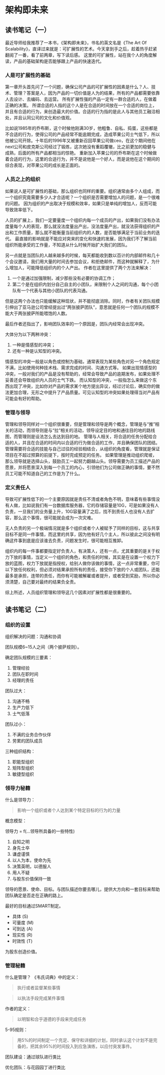 # 架构即未来

## 读书笔记（一）

最近导师给我推荐了一本书，《架构即未来》，书名的英文名是《The Art Of Scalability》，直译过来就是：可扩展性的艺术。今天拿到手之后，趁着热乎赶紧翻阅了一番，看了前两章，写下读后感。
这里的可扩展性，站在我个人的角度解读，产品的基础架构是否能够跟上产品的快速迭代。

### 人是可扩展性的基础

第一章开头首先问了一个问题，确保公司产品的可扩展性的因素是什么？人、技术、管理？答案是人，因为产品的一切价值是人为的结果，所有的产品都需要依靠人去设计、去编码、去运营。
所有扩展性强的产品一定有一群合适的人，在做着正确的决策。
所谓合适的人指的这个人是在合适的时间放在一个合适的岗位上，并且有合适的行为，来创造最大的价值。合适的行为指的是此人与其他员工融洽相处，并且认同公司的文化和价值观。

比如说1985年的乔布斯，这个时候他刚满30岁，他粗鲁、自私、捣蛋，这些都是不合适的行为，使得公司的产品经常不能逾期完成，造成苹果公司士气低下，所以他被公司开除。十年后的1996年又被重新召回苹果公司做ceo，在这个期间他在next公司和皮克斯公司经过了锻炼，这次她没有重蹈覆辙，比之前更加的稳健与成熟，后面的所有产品都相当的惊艳。
重新加入苹果公司的乔布斯在这个时候做着合适的行为，这里的合适行为，并不是说他是一个好人，而是说他在这个期间的综合表现，对苹果公司的成长是正面的。

### 人员之上的组织

如果说人是可扩展性的基础，那么组织也同样的重要。组织通常由多个人组成，而一个组织究竟需要多少人才合适呢？一个组织是否需要增加人的问题，是一个很难的问题。
因为组织的产出取决于规模和效率，如果只是单纯的增加人，反而可能导致效率低下。

人员的扩展上，我们一定要量度一个组织内每一个成员的产出，如果我们没有办法度量每个人的表现，那么就没法度量出产出，没法度量产出，就没法获得组织的产出和工作质量，那么就不能衡量当前组织内的人数，是否能够满足于当前业务的迭代。
最直接的影响就是不能应对突来的变化和快速的发展，因为我们不了解当前组织所能承受的工作量，不知道从什么时候开始扩大我们的团队。

另一点就是当团队的人越来越多的时候，每天都能收到数以百计的内部邮件和几十个会议邀请，我们用大量的时间去参加会议，和拒绝邮件，而这种就解释了，为什么增加人，可能降低组织内的个人产出。
作者在这里提供了两个方法来解决：

1. 一个是通过加强限制，减少那些没有必要的协调工作；
2. 第二个是在组织内划分自己自主的小团队，来限制个人之间的沟通，每个小团队有一个代表与其他小团队的代表沟通。

但是这两个办法也只能缓解这种现状，并不能彻底消除。同时，作者有关团队规模引伸出了亚马逊公司曾经提出过“两张披萨团队”，意思就是任何一个团队的规模不能大于两张披萨所能喂饱的人数。

最后作者还指出了，影响团队效率的一个原因是，团队内经常会出现冲突。

大体分为以下两种冲突：

1. 一种是情感型的冲突；
2. 还有一种是认知型的冲突。

情感型的冲突一般是以角色或控制为基础，通常表现为某些角色对另一个角色规定不满，比如使用何种技术栈、需求完成的时间、沟通方式等。
如果出现情感型的冲突，一般对我们的产品是没有帮助的，经常会导致产品的逾期发布，如果处理不妥善还会导致组织内人员的士气下跌。
而认知型的冲突，一般指怎么来做这个东西出现了冲突，比如你对产品的需求某个地方提出异议，经过讨论后，确实你的做法更加合理，无形之中提升了产品质量。可见认知型的冲突如果处理得当对产品有可能会有好的帮助。

### 管理与领导

管理和领导同样对一个组织很重要，但是管理和领导是两个概念，管理是与“推”相关的活动，而领导则是与“拉”相关的活动，领导设定目的地和通往目的地的路线图，而管理则是设法怎么去达到目的地。
管理与人相关，将合适的任务分配给合适的人，并且在合适的时间内以合适的行为做合适的工作，并且确保团队的团结。管理需要将合适的技能与自己过往的经验相结合，从组织的角度看，管理就是保证项目在不超过预算的前提下，按时完成预定的任务。
如果管理是推动组织爬坡，那么领导就是选择山头，鼓励员工一起努力翻越山头。领导需要为员工描述产品的愿景，并将愿景深入到每一个员工的内心，引领他们为公司做正确的事情，要不然员工可能不知道自己的工作是为了什么。

### 定义责任人

导致可扩展性低下的一个主要原因就是责任不清或者角色不明，意味着有些事情没有人做，比如说我们有一台数据库服务器，它的存储容量是10G，可是如果没有人负责，一旦我们的业务量上升，10G容量满了之后，找不到责任人也没有人去扩容，那么这个事情，很可能就会成为一次灾难。

无人负责的另一个极端情况就是多个组织或者个人被赋予了同样的目标，这与共享目标不是同一件事情，而这里的共享，因为他有好几个主人，所以彼此之间没有明确这件事到底是应该谁去负责，问题发生时，很可能相互推卸。


组织内的每一件事都要指定好负责人，有决策人，还有一点，尤其重要的是关于权力下放的事情，当定义一个组织的角色，和责任的时候，其实是在设置一个权力下放的蓝图，权力下放就是指授权，给别人做你该做的事情，这一点非常重要，你可以下放任何权利，但必须对结果承担所有的责任，接受你下放的个人或团队，还能最多是承担，连带的责任，而你有可能被解雇或者提升，或者受到奖励，所以你必须清楚，自己要对最终的结果负全责。


综上所述，人员组织管理和领导这几个因素对扩展性都是很重要的。

## 读书笔记（二）

### 组织的设置

组织解决的问题：沟通和协调

团队规模6~15人之间（两个披萨规则）。

确定团队规模的三要素：
1. 管理经验
2. 团队在职时间
3. 经理的责任

团队过大：
1. 沟通不畅
2. 生产力低下
3. 士气低落

团队过小：
1. 不满的业务合作伙伴
2. 劳累的团队成员


三种组织结构：
1. 职能型组织
2. 矩阵型组织
3. 敏捷型组织


### 领导力秘籍

什么是领导力：
> 影响一个组织或者个人达到某个特定目标的行为的力量

概念模型：

领导力 = f(...领导所具备的一些特性)

1. 自知之明
2. 身先士卒
3. 谦虚谨慎
4. 以人为本，使命为先
5. 决策英明，以德服人
6. 用人不疑
7. 与股东价值保持一致

领导的愿景、使命、目标。与团队描述你要去哪儿，提供大方向和一套目标来帮助团队确定是否走在正确的路上。

最好的目标通过SMART制定。

- 具体 (S)
- 可量度 (M)
- 可到达 (A)
- 现实性 (R)
- 时效性 (T)

为股东创造价值。

### 管理秘籍

什么是管理？ 《韦氏词典》中的定义：

> 执行或者监督某些事情

> 以执法手段完成某件事情

作者的定义：
> 以明智和合乎道德的手段来完成任务



5-95规则：

> 用5%的时间制定一个充足、保守和详细的计划，同时承认这个计划不是完备的，把其余95%的时间投入到应急演练，以应付突发事件。

团队建设：通过球队进行类比

优化团队：与花园园丁进行类比


